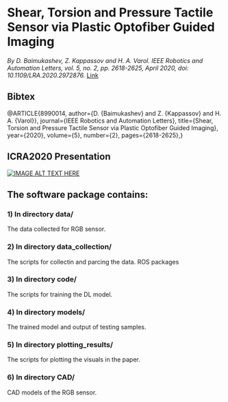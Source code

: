 # Shear, Torsion and Pressure Tactile Sensor via Plastic Optofiber Guided Imaging 

*By D. Baimukashev, Z. Kappassov and H. A. Varol. IEEE Robotics and Automation Letters, vol. 5, no. 2, pp. 2618-2625, April 2020, doi: 10.1109/LRA.2020.2972876.* [Link](https://ieeexplore.ieee.org/abstract/document/8990014)




## Bibtex
@ARTICLE{8990014,
  author={D. {Baimukashev} and Z. {Kappassov} and H. A. {Varol}},
  journal={IEEE Robotics and Automation Letters}, 
  title={Shear, Torsion and Pressure Tactile Sensor via Plastic Optofiber Guided Imaging}, 
  year={2020},
  volume={5},
  number={2},
  pages={2618-2625},}


## ICRA2020 Presentation

[![IMAGE ALT TEXT HERE](http://i3.ytimg.com/vi/IH5f0U1_9is/hqdefault.jpg)](https://www.youtube.com/watch?v=IH5f0U1_9is)


## The software package contains:

### 1) In directory data/

The data collected for RGB sensor. 

### 2) In directory data_collection/

The scripts for collectin and parcing the data. ROS packages

### 3) In directory code/

The scripts for training the DL model.

### 4) In directory models/

The trained model and output of testing samples.

### 5) In directory plotting_results/

The scripts for plotting the visuals in the paper. 


### 6) In directory CAD/

CAD models of the RGB sensor.


